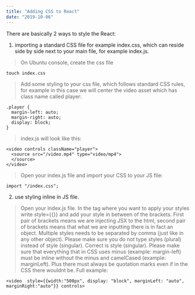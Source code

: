 ```yaml
---
title: "Adding CSS to React"
date: "2019-10-06"
---
```


There are basically 2 ways to style the React:

1) importing a standard CSS file for example index.css, which can reside side by side next to your main file, for example index.js. 

> On Ubuntu console, create the css file
```
touch index.css
```
> Add some styling to your css file, which follows standard CSS rules, for example in this case we will center the video asset which has class name called player:
```
.player {
  margin-left: auto;
  margin-right: auto;
  display: block;
}
```
> index.js will look like this:
``` 
<video controls className="player">
  <source src="/video.mp4" type="video/mp4">
  </source>
</video>
```

> Open your index.js file and import your CSS to your JS file:
```
import "/index.css";
```

2) use styling inline in JS file. 

> Open your index.js file. In the tag where you want to apply your styles write style={{}} and add your style in between of the brackets. First pair of brackets means we are injecting JSX to the html, second pair of brackets means that what we are inputting there is in fact an object. Multiple styles needs to be separated by comma (just like in any other object). Please make sure you do not type styles (plural) instead of style (singular). Correct is style (singular). Please make sure that everything that in CSS uses minus (example: margin-left) must be inline without the minus and camelCased (example: marginLeft). Plus there must always be quotation marks even if in the CSS there wouldnt be. Full example:
```
<video  style={{width:"500px", display: "block", marginLeft: "auto", marginRight:"auto"}} controls>
```